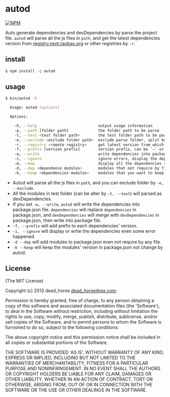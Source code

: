
# autod

[![NPM](https://nodei.co/npm/autod.svg)](https://nodei.co/npm/autod/)

Auto generate dependencies and devDependencies by parse the project file.
`autod` will parse all the js files in `path`, and get the latest dependencies version from [registry.npm.taobao.org](http://registry.npm.taobao.org) or other registries by `-r`.

## install

```bash
$ npm install -g autod
```

## usage

```bash
$ bin/autod -h

  Usage: autod [options]

  Options:

    -h, --help                           output usage information
    -p, --path [folder path]             the folder path to be parse
    -t, --test <test folder path>        the test folder path to be parse
    -e, --exclude <exclude folder path>  exclude parse folder, split by `,`
    -r, --registry <remote registry>     get latest version from which registry
    -f, --prefix [version prefix]        version prefix, can be `~` or `^`
    -w, --write                          write dependencies into package.json
    -i, --ignore                         ignore errors, display the dependencies or write the dependencies.
    -m, --map                            display all the dependencies require by which file
    -d, --dep <dependence modules>       modules that not require by file, but you really need them
    -k, --keep <dependencies modules>    modules that you want to keep version in package.json file
```

* Autod will parse all the js files in `path`, and you can exclude folder by `-e, --exclude`.
* All the modules in test folder (can be alter by `-t, --text`) will parsed as devDependencies.
* If you set `-w, --write`, `autod` will write the dependencies into package.json file. `dependencies` will replace `dependencies` in package.json, and `devDependencies` will merge with `devDependencies` in package.json, then write into package file.
* `-f, --prefix` will add prefix to each dependencies' version.
* `-i, --ignore` will display or wrtie the dependencies even some error happened.
* `-d --dep` will add modules to package.json even not require by any file.
* `-k --keep` will keep the modules' version in package.json not change by autod.

## License

(The MIT License)

Copyright (c) 2013 dead_horse <dead_horse@qq.com>;

Permission is hereby granted, free of charge, to any person obtaining
a copy of this software and associated documentation files (the
'Software'), to deal in the Software without restriction, including
without limitation the rights to use, copy, modify, merge, publish,
distribute, sublicense, and/or sell copies of the Software, and to
permit persons to whom the Software is furnished to do so, subject to
the following conditions:

The above copyright notice and this permission notice shall be
included in all copies or substantial portions of the Software.

THE SOFTWARE IS PROVIDED 'AS IS', WITHOUT WARRANTY OF ANY KIND,
EXPRESS OR IMPLIED, INCLUDING BUT NOT LIMITED TO THE WARRANTIES OF
MERCHANTABILITY, FITNESS FOR A PARTICULAR PURPOSE AND NONINFRINGEMENT.
IN NO EVENT SHALL THE AUTHORS OR COPYRIGHT HOLDERS BE LIABLE FOR ANY
CLAIM, DAMAGES OR OTHER LIABILITY, WHETHER IN AN ACTION OF CONTRACT,
TORT OR OTHERWISE, ARISING FROM, OUT OF OR IN CONNECTION WITH THE
SOFTWARE OR THE USE OR OTHER DEALINGS IN THE SOFTWARE.
